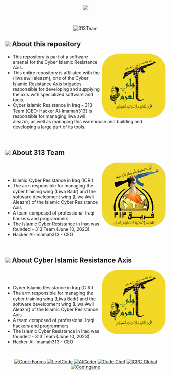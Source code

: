 <p align="center"><a href="https://t.me/x313xTeamBackup"><img src="https://readme-typing-svg.herokuapp.com?font=Time+New+Roman&color=%23C8BE25&size=25&center=true&vCenter=true&width=600&height=100&lines=313+Team;Cyber+Islamic+Resistance+in+Iraq;liwa+awli+aleazm;Hacker+Al-Imamah313+-+CEO;"></a></p>
<br>
<p align="center"> 
	<img src="https://i.ibb.co/S4LZ51q2/2382-F40-C-B6-BF-4-F2-E-B2-CB-AC8446-BDEBA3.jpg" alt="313Team" height=220px, width=400px/> 
	<!---
		<a href = "https://commits.top/egypt.html" target="_blank">
			<img src="https://aktive.tk/egypt/7oSkaaa?color=red" alt="Most Active Users" target="_blank" height=25px, width=250px/> 
		</a>
	-->

</p>

	
## <picture><img src = "https://github.com/7oSkaaa/7oSkaaa/blob/main/Images/about_me.gif?raw=true" width = 50px></picture> About this repository

<picture> <img align="right" src="https://raw.githubusercontent.com/313Team/313Team/refs/heads/main/IMG_8191.png" width = 200px></picture>


- This repository is part of a software arsenal for the Cyber ​​Islamic Resistance Axis.
- This entire repository is affiliated with the (liwa awli aleazm), one of the Cyber ​​Islamic Resistance Axis brigades responsible for developing and supplying the axis with specialized software and tools.
- Cyber Islamic Resistance in Iraq - 313 Team (CEO: Hacker Al-Imamah313) is responsible for managing liwa awli aleazm, as well as managing this warehouse and building and developing a large part of its tools.
<br>


## <picture><img src = "https://github.com/7oSkaaa/7oSkaaa/blob/main/Images/about_me.gif?raw=true" width = 50px></picture> About 313 Team

<picture> <img align="right" src="https://raw.githubusercontent.com/313Team/313Team/refs/heads/main/IMG_8190.PNG" width = 200px></picture>

<br><br>

- Islamic Cyber ​​Resistance in Iraq (ICRI)
- The arm responsible for managing the cyber training wing (Liwa Badr) and the software development wing (Liwa Awli Aleazm) of the Islamic Cyber ​​Resistance Axis
- A team composed of professional Iraqi hackers and programmers
- The Islamic Cyber ​​Resistance in Iraq was founded - 313 Team (June 10, 2023)
- Hacker Al-Imamah313 - CEO
<br>

## <picture> <img src="https://github.com/7oSkaaa/7oSkaaa/blob/main/Images/about_me.gif?raw=true" width=40> </picture> About Cyber ​​Islamic Resistance Axis

<picture> <img align="right" src="https://raw.githubusercontent.com/313Team/313Team/refs/heads/main/IMG_8191.png" width = 200px></picture>

<br><br>
- Cyber Islamic ​​Resistance in Iraq (CIRI)
- The arm responsible for managing the cyber training wing (Liwa Badr) and the software development wing (Liwa Awli Aleazm) of the Islamic Cyber ​​Resistance Axis
- A team composed of professional Iraqi hackers and programmers
- The Islamic Cyber ​​Resistance in Iraq was founded - 313 Team (June 10, 2023)
- Hacker Al-Imamah313 - CEO
<br>
<p align="center">
  <a href="https://codeforces.com/profile/7oSkaaa"><img src="https://img.icons8.com/external-tal-revivo-shadow-tal-revivo/50/000000/external-codeforces-programming-competitions-and-contests-programming-community-logo-shadow-tal-revivo.png" alt="Code Forces"/></a>
	<a href="https://leetcode.com/7oSkaa/"><img src="https://img.icons8.com/external-tal-revivo-shadow-tal-revivo/50/000000/external-level-up-your-coding-skills-and-quickly-land-a-job-logo-shadow-tal-revivo.png" alt="LeetCode"/></a>
	<a href="https://atcoder.jp/users/ahmed_7oSkaa"><img src="https://i.ibb.co/Q9WSjDB/logo.png" alt="AtCoder" width = 60px/></a>
	<a href="https://www.codechef.com/users/ahmed_7oskaa"><img src="https://img.icons8.com/color/50/000000/codechef.png" alt="Code Chef"/></a>
	<a href="https://icpc.global/ICPCID/IW0X0CTD0ZV9"><img src="https://i.ibb.co/6J0r7rW/Daco-5610880.png" alt="ICPC Global" width = 60px /></a>     
	<a href="https://www.codingame.com/profile/e5e56c7585fda3b457056b85180a4d636850344" ><img src="https://i.ibb.co/1MRppTC/codingame-1.png" alt="Codingame" width="100" height="50">
</p>

